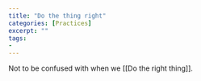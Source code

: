 ```yaml
---
title: "Do the thing right"
categories: [Practices]
excerpt: ""
tags:
- 
---
```

Not to be confused with when we [[Do the right thing]].